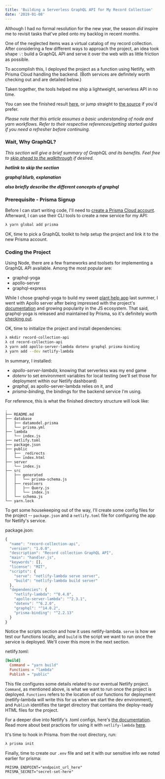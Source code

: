 ```yaml
---
title: 'Building a Serverless GraphQL API for My Record Collection'
date: '2019-01-08'
---
```


Although I had no formal resolution for the new year, the season _did_ inspire me to revisit tasks that've piled onto my backlog in recent months.

One of the neglected items was a virtual catalog of my record collection. After considering a few different ways to approach the project, an idea took shape 💡: build a GraphQL API and serve it over the web with as little friction as possible.

To accomplish this, I deployed the project as a function using Netlify, with Prisma Cloud handling the backend. (Both services are definitely worth checking out and are detailed below.)

Taken together, the tools helped me ship a lightweight, serverless API in no time.

You can see the finished result <a href="https://agitated-ptolemy-91fe65.netlify.com/api" target="_blank">here</a>, or jump straight to <a href="https://github.com/srmward/netlify-prisma-graphql-starter-kit" target="_blank">the source</a> if you'd prefer.

_Please note that this article assumes a basic understanding of node and yarn workflows. Refer to their respective references/getting started guides if you need a refresher before continuing._

### Wait, Why GraphQL?

_This section will give a brief summary of GraphQL and its benefits. Feel free to [skip ahead to the walkthrough](#prereq) if desired._

**_hotlink to skip the section_**

**_graphql blurb, explanation_**

**_also briefly describe the different concepts of graphql_**

<link to documentation and youtube video>

### <div id="prereq">Prerequisite - Prisma Signup</div>

Before I can start writing code, I'll need to <a href="https://app.prisma.io/signup">create a Prisma Cloud account</a>. Afterward, I can use their CLI tools to create a new service for my API:

```bash
λ yarn global add prisma
```

OK, time to pick a GraphQL toolkit to help setup the project and link it to the new Prisma account.

### Coding the Project

Using Node, there are a few frameworks and toolsets for implementing a GraphQL API available. Among the most popular are:

- graphql-yoga
- apollo-server
- graphql-express

While I chose graphql-yoga to build my sweet <a href="https://plant-help.co" target="_blank">plant help app</a> last summer, I went with Apollo server after being impressed with the project's <a href="https://www.apollographql.com/docs/apollo-server/" target="_blank">documentation</a> and growing popularity in the JS ecosystem. That said, graphql-yoga is released and maintained by Prisma, so it's definitely worth <a href="https://github.com/prisma/graphql-yoga">checking out</a>.

OK, time to initialize the project and install dependencies:

```bash
λ mkdir record-collection-api
λ cd record-collection-api
λ yarn add apollo-server-lambda dotenv graphql prisma-binding
λ yarn add --dev netlify-lambda
```

In summary, I installed:

- _apollo-server-lambda_, knowing that serverless was my end game
- _dotenv_ to set environment variables for local testing (we'll set those for deployment within our Netlify dashboard)
- _graphql_, as apollo-server-lambda relies on it, and
- _prisma-binding_, the bindings for the backend service I'm using.

For reference, this is what the finished directory structure will look like:

```
.
├── README.md
├── database
│   ├── datamodel.prisma
│   └── prisma.yml
├── lambda
│   └── index.js
├── netlify.toml
├── package.json
├── public
│   ├── _redirects
│   └── index.html
├── server
│   └── index.js
├── src
│   ├── generated
│   │   └── prisma-schema.js
│   ├── resolvers
│   │   ├── Query.js
│   │   └── index.js
│   └── schema.js
└── yarn.lock

```

To get some housekeeping out of the way, I'll create some config files for the project -- `package.json` and a `netlify.toml` file for configuring the app for Netlify's service.

package.json:

```javascript
{
  "name": "record-collection-api",
  "version": "1.0.0",
  "description": "Record collection GraphQL API",
  "main": "handler.js",
  "keywords": [],
  "license": "MIT",
  "scripts": {
    "serve": "netlify-lambda serve server",
    "build": "netlify-lambda build server"
  },
  "dependencies": {
    "netlify-lambda": "^0.4.0",
    "apollo-server-lambda": "^2.3.1",
    "dotenv": "^6.2.0",
    "graphql": "^14.0.2",
    "prisma-binding": "^2.2.13"
  }
}

```

Notice the scripts section and how it uses netlify-lambda. `serve` is how we test our functions locally, and `build` is the script we want to run once the service is deployed. We'll cover this more in the next section.

netlify.toml:

```toml
[build]
  Command = "yarn build"
  Functions = "lambda"
  Publish = "public"
```

This file configures some details related to our eventual Netlify project. `Command`, as mentioned above, is what we want to run once the project is deployed. `Functions` refers to the location of our functions for deployment (netlify-lambda will write this for us when we start the dev environment), and `Publish` identifies the target directory that contains the deploy-ready HTML files for the project.

For a deeper dive into Netlify's .toml configs, here's <a href="https://www.netlify.com/docs/netlify-toml-reference/" target="_blank">the documentation</a>. Read more about best practices for using it with `netlify-lambda` <a href="https://github.com/netlify/netlify-lambda" target="_blank">here</a>.

It's time to hook in Prisma. from the root directory, run:

```bash
λ prisma init
```

Finally, time to create our `.env` file and set it with our sensitive info we noted earlier for prisma:

```.env
PRISMA_ENDPOINT="endpoint_url_here"
PRISMA_SECRET="secret-set-here"
```
